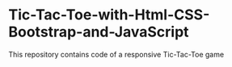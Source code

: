 # Tic-Tac-Toe-with-Html-CSS-Bootstrap-and-JavaScript
This repository contains code of a responsive Tic-Tac-Toe game
